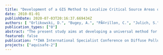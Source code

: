 ```yaml
---
title: "Development of a GIS Method to Localize Critical Source Areas of Diffuse Nitrate Pollution"
date: 2010-01-01
publishDate: 2020-07-03T20:16:37.669434Z
authors: [ "Orlikowski, D.", "Bugey, A.", "PÃ©rillon, C.", "Julich, S.", "GuÃ©gain, C.", "Soyeux, E.", "matzinger" ]
publication_types: ["0"]
abstract: "The present study aims at developing a universal method for the localization of critical source areas (CSAs) of diffuse NO3- pollution in rural catchments with low data availability. Based on existing methods land use, soil, slope, riparian buffer strips and distance to surface waters were identified as the most relevant indicator parameters for diffuse agricultural NO3-pollution. The five parameters are averaged in a GIS-overlay to localize areas with low, medium and high risk of NO3- pollution. A first application of the GIS approach to the Ic catchment in France, shows that identified CSAs are in good agreement with results from river monitoring and numerical modelling. Additionally, the GIS approach showed low sensitivity to single parameters, which makes it robust to varying data availability. As a result, the tested GIS-approach provides a promising, easy-to-use CSA identification concept, applicable for a wide range of rural catchments."
featured: false
publication: "*IWA International Specialist Conference on Diffuse Pollution (DIPCON)*"
projects: ["aquisafe-2"]
---
```


